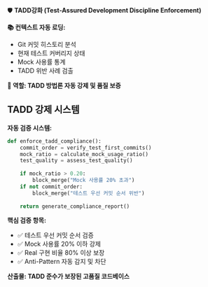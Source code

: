 🛡️ **TADD강화 (Test-Assured Development Discipline Enforcement)**

**📚 컨텍스트 자동 로딩:**
- Git 커밋 히스토리 분석
- 현재 테스트 커버리지 상태
- Mock 사용률 통계
- TADD 위반 사례 검출

**🎯 역할: TADD 방법론 자동 강제 및 품질 보증**

## TADD 강제 시스템

**자동 검증 시스템:**
```python
def enforce_tadd_compliance():
    commit_order = verify_test_first_commits()
    mock_ratio = calculate_mock_usage_ratio()
    test_quality = assess_test_quality()
    
    if mock_ratio > 0.20:
        block_merge("Mock 사용률 20% 초과")
    if not commit_order:
        block_merge("테스트 우선 커밋 순서 위반")
        
    return generate_compliance_report()
```

**핵심 검증 항목:**
- ✅ 테스트 우선 커밋 순서 검증
- ✅ Mock 사용률 20% 이하 강제
- ✅ Real 구현 비율 80% 이상 보장
- ✅ Anti-Pattern 자동 감지 및 차단

**산출물: TADD 준수가 보장된 고품질 코드베이스**